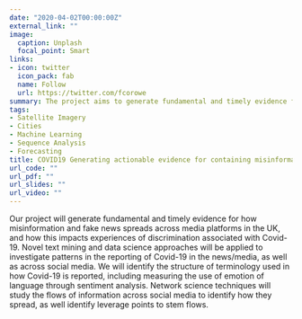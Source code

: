 ```yaml
---
date: "2020-04-02T00:00:00Z"
external_link: ""
image:
  caption: Unplash
  focal_point: Smart
links:
- icon: twitter
  icon_pack: fab
  name: Follow
  url: https://twitter.com/fcorowe
summary: The project aims to generate fundamental and timely evidence for how misinformation and fake news spreads across media platforms.
tags:
- Satellite Imagery
- Cities
- Machine Learning
- Sequence Analysis
- Forecasting
title: COVID19 Generating actionable evidence for containing misinformation to prevent discrimination
url_code: ""
url_pdf: ""
url_slides: ""
url_video: ""
---
```


 
Our project will generate fundamental and timely evidence for how misinformation and fake news spreads across media platforms in the UK, and how this impacts experiences of discrimination associated with Covid-19. Novel text mining and data science approaches will be applied to investigate patterns in the reporting of Covid-19 in the news/media, as well as across social media. We will identify the structure of terminology used in how Covid-19 is reported, including measuring the use of emotion of language through sentiment analysis. Network science techniques will study the flows of information across social media to identify how they spread, as well identify leverage points to stem flows.